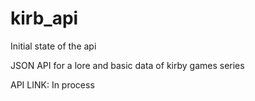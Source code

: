 # kirb_api
Initial state of the api

JSON API for a lore and basic data of kirby games series

API LINK: In process
